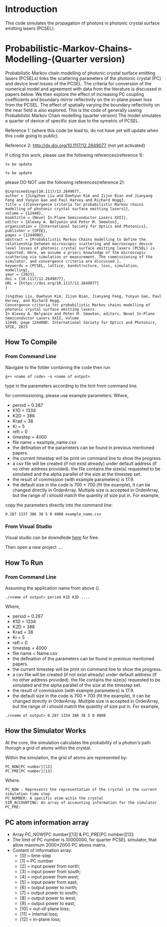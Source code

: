 # Introduction
This code simulates the propagation of photons in photonic crystal surface emitting lasers (PCSEL). 

# Probabilistic-Markov-Chains-Modelling-(Quarter version)

Probabilistic Markov chain modelling of photonic crystal surface emitting lasers (PCSELs) links the scattering parameters of the photonic crystal (PC) and device level losses of the PCSEL. The criteria for conversion of the numerical model and agreement with data from the literature is discussed in papers below. We then explore the effect of increasing PC coupling coefficients and boundary mirror reflectivity on the in-plane power loss from the PCSEL. The effect of spatially varying the boundary reflectivity on the near field is also explored.
This is the code of generally useing Probabilistic Markov Chain modelling (quarter version)
The model simulates a quarter of device of specific size due to the symetric of PCSEL. 

Reference 1: (where this code be lead to, do not have yet will update when this code going to public).

Reference 2: http://dx.doi.org/10.1117/12.2649077 (not yet activated)

If citing this work, please use the following references(reference 1):

```
to be update
```
```
to be update
```

please DO NOT use the following references(reference 2):
```
@inproceedings{10.1117/12.2649077,
author = {Jingzhao Liu and Daehyun Kim and Zijun Bian and Jianyang Feng and Yunyun Gao and Paul Harvey and Richard Hogg},
title = {{Convergence criteria for probabilistic Markov chains modelling of photonic crystal surface emitting lasers}},
volume = {12440},
booktitle = {Novel In-Plane Semiconductor Lasers XXII},
editor = {Alexey A. Belyanin and Peter M. Smowton},
organization = {International Society for Optics and Photonics},
publisher = {SPIE},
pages = {124400D},
abstract = {Probabilistic Markov Chains modelling to define the relationship between microscopic scattering and macroscopic device level losses of photonic crystal surface emitting lasers (PCSEL) is reported. Here, we assume a priori knowledge of the microscopic scattering via simulation or measurement. The commissioning of the simulator, and convergence criteria are discussed.},
keywords = {PCSEL, lattice, bandstructure, loss, simulation, modelling},
year = {2023},
doi = {10.1117/12.2649077},
URL = {https://doi.org/10.1117/12.2649077}
}
```
```
Jingzhao Liu, Daehyun Kim, Zijun Bian, Jianyang Feng, Yunyun Gao, Paul Harvey, and Richard Hogg.
Convergence criteria for probabilistic Markov chains modelling of photonic crystal surface emitting lasers.
In Alexey A. Belyanin and Peter M. Smowton, editors, Novel In-Plane Semiconductor Lasers XXII, volume
12440, page 124400D. International Society for Optics and Photonics, SPIE, 2023
```
## How To Compile

### From Command Line

Navigate to the folder containing the code then run
```
g++ <name of code> -o <name of output>
```
type in the parameters according to the hint from command line.

for commissioning, please use example parameters:
Where, 
 
  * period = 0.287
  * K1D = 1334
  * K2D = 386
  * Krad = 38
  * Ki = 5
  * refl = 0 
  * timestep = 4000
  * file name = example_name.csv
* the defination of the parameters can be found in previous mentioned papers. 
* the current timestep will be print on command line to show the progress.
* a csv file will be created (if not exist already) under default address (if no other address provided). the file contains the size(s) requested to be simulated and the alpha parallel of the size at the timestep set.
* the result of commission (with example parameters) is 17.9.
* the default size in the code is 700 * 700 (fit the example), it can be changed directly in OrderArray. Multiple size is accepted in OrderArray, but the range of i should match the quantity of size put in. 
For example, 

copy the parameters directly into the command line:

```
0.287 1337 386 38 5 0 4000 example_name.csv
```

### From Visual Studio

Visual studio can be downdlede [here](https://visualstudio.microsoft.com/vs/features/cplusplus/) for free.

Then open a new project ....
<put in description here>
 
 
##  How To Run
 
### From Command Line
 
 Assuming the application name from above (<name of output>).
 
```
./<name of output> period K1D K2D ....
```
 
 Where, 
 
  * period = 0.287
  * K1D = 1334
  * K2D = 386
  * Krad = 38
  * Ki = 5
  * refl = 0 
  * timestep = 4000
  * file name = Name.csv
* the defination of the parameters can be found in previous mentioned papers. 
* the current timestep will be print on command line to show the progress.
* a csv file will be created (if not exist already) under default address (if no other address provided). the file contains the size(s) requested to be simulated and the alpha parallel of the size at the timestep set.
* the result of commission (with example parameters) is 17.9.
* the default size in the code is 700 * 700 (fit the example), it can be changed directly in OrderArray. Multiple size is accepted in OrderArray, but the range of i should match the quantity of size put in. 
For example, 
 
 ```
./<name of output> 0.287 1334 386 38 5 0 4000
```

 
## How the Simulator Works 

At the core, the simulation calculates the probability of a photon's path thorugh a grid of atoms within the crystal.
 
Within the simulation, the grid of atoms are represented by:

 ```
 PC_NOW[PC number][13] 
 PC_PRE[PC number][13]
 ```
 
Where:
 ```
 PC_NOW : Represents the representation of the crystal in the current simulation time step
 PC_NUMBER: A specific atom witin the crystal
 SIM_ACCOUNTING: An array of accounting information for the simulator
 PC_PRE: 
 ```
 
## PC atom information array
* Array PC_NOW[PC number][13] & PC_PRE[PC number][13]:
* The limit of PC number is 10000000, for quarter PCSEL simulator, that allow maximum 2000*2000 PC atoms matrix.
* Content of information array:
  * [0]  = time-step
  * [1]  = PC number
  * [2]  = input power from north;
  * [3]  = input power from south;
  * [4]  = input power from west;
  * [5]  = input power from east;
  * [6]  = output power to north;
  * [7]  = output power to south;
  * [8]  = output power to west;
  * [9]  = output power to east;
  * [10] = out-of-plane loss;
  * [11] = internal loss;
  * [12] = in-plane loss;

